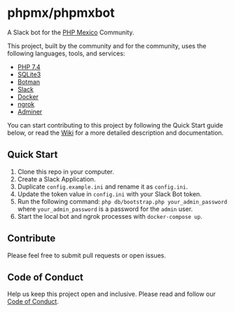# phpmx/phpmxbot

A Slack bot for the [PHP Mexico](https://phpmexico.mx) Community.

This project, built by the community and for the community, uses the following languages, tools, and services:

- [PHP 7.4](https://php.net)
- [SQLite3](https://sqlite.org/)
- [Botman](https://botman.io)
- [Slack](https://slack.com)
- [Docker](https://www.docker.com)
- [ngrok](https://ngrok.com)
- [Adminer](https://www.adminer.org)

You can start contributing to this project by following the Quick Start guide below, or read the [Wiki](https://github.com/phpmx/phpmxbot/wiki) for a more detailed description and documentation.

## Quick Start

1. Clone this repo in your computer.
1. Create a Slack Application.
1. Duplicate `config.example.ini` and rename it as `config.ini`.
1. Update the token value in `config.ini` with your Slack Bot token.
1. Run the following command: `php db/bootstrap.php your_admin_password` where `your_admin_password` is a password for the `admin` user.
1. Start the local bot and ngrok processes with `docker-compose up`.

## Contribute

Please feel free to submit pull requests or open issues.

## Code of Conduct

Help us keep this project open and inclusive. Please read and follow our [Code of Conduct](CODE_OF_CONDUCT.md).
